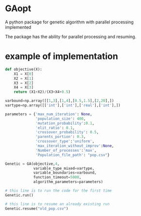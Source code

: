 # GAopt
A python package for genetic algorithm with parallel processing implemented

The package has the ability for parallel processing and resuming.


# example of implementation
```python
def objective(X):
    X1 = X[0]
    X2 = X[1]
    X3 = X[2]
    X4 = X[3]
    return (X1+X2)/(X3+X4+0.5)

varbound=np.array([[1,3],[1,4],[0.5,1.5],[2,20],])
vartype=np.array([['int'],['int'],['real'],['int'],])

parameters = {'max_num_iteration': None,
              'population_size': 400,
              'mutation_probability':0.1,
              'elit_ratio': 0.1,
              'crossover_probability': 0.5,
              'parents_portion': 0.3,
              'crossover_type':'uniform',
              'max_iteration_without_improv':None,
              'Number_of_processes':'max',
              'Population_file_path': "pop.csv"}

Genetic = GA(objective,4,
             variable_type_mixed=vartype, 
             variable_boundaries=varbound, 
             function_timeout=5000, 
             algorithm_parameters=parameters)

# this line is to run the code for the first time
Genetic.run()

# this line is to resume an already existing run
Genetic.resume("old_pop.csv")
```
